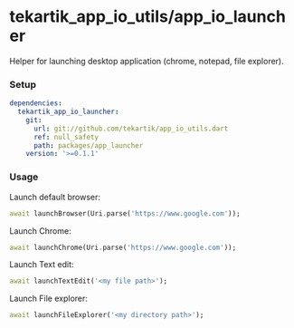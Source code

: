 # tekartik_app_io_utils/app_io_launcher

Helper for launching desktop application (chrome, notepad, file explorer).

### Setup

```yaml
dependencies:
  tekartik_app_io_launcher:
    git:
      url: git://github.com/tekartik/app_io_utils.dart
      ref: null_safety
      path: packages/app_launcher
    version: '>=0.1.1'
```

### Usage

Launch default browser:

```dart
await launchBrowser(Uri.parse('https://www.google.com'));
```

Launch Chrome:

```dart
await launchChrome(Uri.parse('https://www.google.com'));
```

Launch Text edit:
```dart
await launchTextEdit('<my file path>');
```

Launch File explorer:
```dart
await launchFileExplorer('<my directory path>');
```